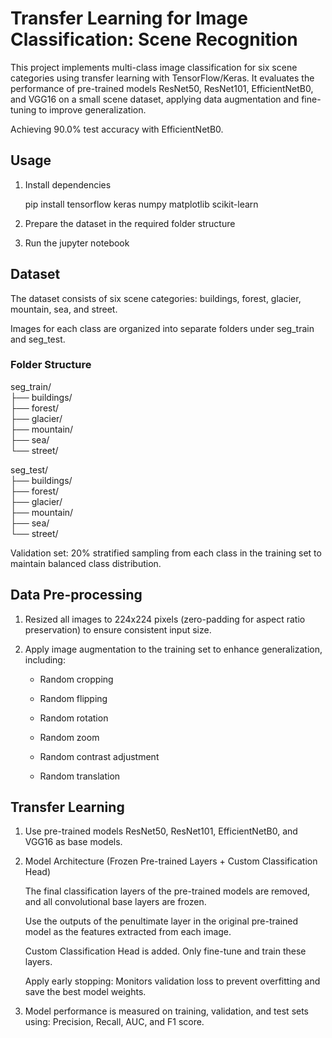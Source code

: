# Transfer Learning for Image Classification: Scene Recognition

This project implements multi-class image classification for six scene categories using transfer learning with TensorFlow/Keras. It evaluates the performance of pre-trained models ResNet50, ResNet101, EfficientNetB0, and VGG16 on a small scene dataset, applying data augmentation and fine-tuning to improve generalization.  

Achieving 90.0% test accuracy with EfficientNetB0.

## Usage

1. Install dependencies  

   pip install tensorflow keras numpy matplotlib scikit-learn  

2. Prepare the dataset in the required folder structure  

3. Run the jupyter notebook  
   
## Dataset

The dataset consists of six scene categories: buildings, forest, glacier, mountain, sea, and street.  

Images for each class are organized into separate folders under seg_train and seg_test.  

### Folder Structure

seg_train/  
├── buildings/  
├── forest/  
├── glacier/  
├── mountain/  
├── sea/  
└── street/  

seg_test/  
├── buildings/  
├── forest/  
├── glacier/  
├── mountain/  
├── sea/  
└── street/  

Validation set: 20% stratified sampling from each class in the training set to maintain balanced class distribution.  

## Data Pre-processing

1. Resized all images to 224x224 pixels (zero-padding for aspect ratio preservation) to ensure consistent input size.  

2. Apply image augmentation to the training set to enhance generalization, including:  

   - Random cropping  

   - Random flipping  

   - Random rotation  

   - Random zoom  

   - Random contrast adjustment  

   - Random translation  

## Transfer Learning

1. Use pre-trained models ResNet50, ResNet101, EfficientNetB0, and VGG16 as base models.  

2. Model Architecture (Frozen Pre-trained Layers + Custom Classification Head)  

   The final classification layers of the pre-trained models are removed, and all convolutional base layers are frozen.  

   Use the outputs of the penultimate layer in the original pre-trained model as the features extracted from each image.

   Custom Classification Head is added. Only fine-tune and train these layers.  

   Apply early stopping: Monitors validation loss to prevent overfitting and save the best model weights.  

4. Model performance is measured on training, validation, and test sets using: Precision, Recall, AUC, and F1 score.  
